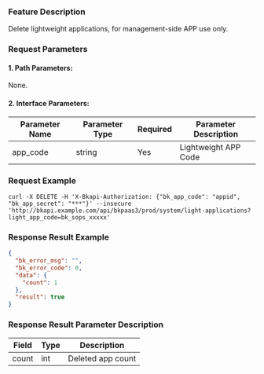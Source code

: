### Feature Description

Delete lightweight applications, for management-side APP use only.

### Request Parameters

#### 1. Path Parameters:
None.

#### 2. Interface Parameters:

| Parameter Name | Parameter Type | Required | Parameter Description |
| -------------- | -------------- | -------- | --------------------- |
| app_code       | string         | Yes      | Lightweight APP Code  |

### Request Example
```
curl -X DELETE -H 'X-Bkapi-Authorization: {"bk_app_code": "appid", "bk_app_secret": "***"}' --insecure 'http://bkapi.example.com/api/bkpaas3/prod/system/light-applications?light_app_code=bk_sops_xxxxx'
```

### Response Result Example

```json
{
  "bk_error_msg": "",
  "bk_error_code": 0,
  "data": {
    "count": 1
  },
  "result": true
}
```

### Response Result Parameter Description

| Field  | Type | Description      |
| ------ | ---- | ---------------- |
| count  | int  | Deleted app count |